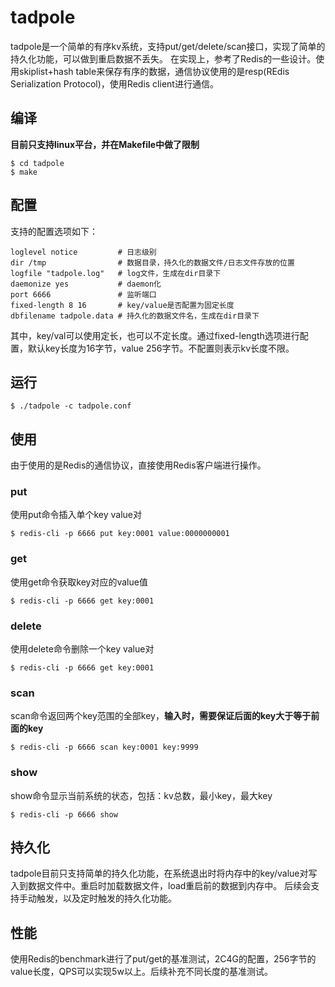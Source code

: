 # tadpole
tadpole是一个简单的有序kv系统，支持put/get/delete/scan接口，实现了简单的持久化功能，可以做到重启数据不丢失。
在实现上，参考了Redis的一些设计。使用skiplist+hash table来保存有序的数据，通信协议使用的是resp(REdis Serialization Protocol)，使用Redis client进行通信。

## 编译
**目前只支持linux平台，并在Makefile中做了限制**

    $ cd tadpole
    $ make

## 配置
支持的配置选项如下：
    
    loglevel notice         # 日志级别
    dir /tmp                # 数据目录，持久化的数据文件/日志文件存放的位置
    logfile "tadpole.log"   # log文件，生成在dir目录下
    daemonize yes           # daemon化
    port 6666               # 监听端口
    fixed-length 8 16       # key/value是否配置为固定长度
    dbfilename tadpole.data # 持久化的数据文件名，生成在dir目录下

其中，key/val可以使用定长，也可以不定长度。通过fixed-length选项进行配置，默认key长度为16字节，value 256字节。不配置则表示kv长度不限。

## 运行

    $ ./tadpole -c tadpole.conf
    
## 使用
由于使用的是Redis的通信协议，直接使用Redis客户端进行操作。
### put
使用put命令插入单个key value对

    $ redis-cli -p 6666 put key:0001 value:0000000001
    
### get
使用get命令获取key对应的value值

    $ redis-cli -p 6666 get key:0001
    
### delete
使用delete命令删除一个key value对

    $ redis-cli -p 6666 get key:0001
    
### scan
scan命令返回两个key范围的全部key，**输入时，需要保证后面的key大于等于前面的key**

    $ redis-cli -p 6666 scan key:0001 key:9999

### show
show命令显示当前系统的状态，包括：kv总数，最小key，最大key

    $ redis-cli -p 6666 show

## 持久化
tadpole目前只支持简单的持久化功能，在系统退出时将内存中的key/value对写入到数据文件中。重启时加载数据文件，load重启前的数据到内存中。
后续会支持手动触发，以及定时触发的持久化功能。

## 性能
使用Redis的benchmark进行了put/get的基准测试，2C4G的配置，256字节的value长度，QPS可以实现5w以上。后续补充不同长度的基准测试。
